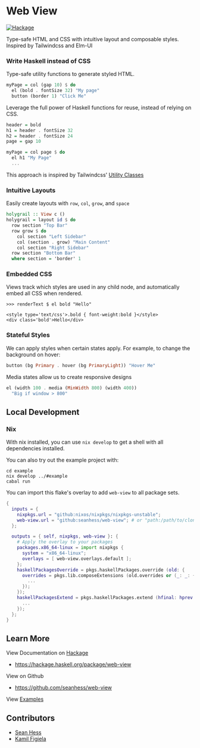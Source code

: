Web View
============

[![Hackage](https://img.shields.io/hackage/v/web-view.svg)][hackage]

Type-safe HTML and CSS with intuitive layout and composable styles. Inspired by Tailwindcss and Elm-UI

### Write Haskell instead of CSS

Type-safe utility functions to generate styled HTML.

```haskell
myPage = col (gap 10) $ do
  el (bold . fontSize 32) "My page"
  button (border 1) "Click Me"
```

Leverage the full power of Haskell functions for reuse, instead of relying on CSS.

```haskell
header = bold
h1 = header . fontSize 32
h2 = header . fontSize 24
page = gap 10

myPage = col page $ do
  el h1 "My Page"
  ...
```

This approach is inspired by Tailwindcss' [Utility Classes](https://tailwindcss.com/docs/utility-first)

### Intuitive Layouts

Easily create layouts with `row`, `col`, `grow`, and `space`

```haskell
holygrail :: View c ()
holygrail = layout id $ do
  row section "Top Bar"
  row grow $ do
    col section "Left Sidebar"
    col (section . grow) "Main Content"
    col section "Right Sidebar"
  row section "Bottom Bar"
  where section = 'border' 1
```

### Embedded CSS

Views track which styles are used in any child node, and automatically embed all CSS when rendered. 

    >>> renderText $ el bold "Hello"
    
    <style type='text/css'>.bold { font-weight:bold }</style>
    <div class='bold'>Hello</div>


### Stateful Styles

We can apply styles when certain states apply. For example, to change the background on hover:

```haskell
button (bg Primary . hover (bg PrimaryLight)) "Hover Me"
```

Media states allow us to create responsive designs

```haskell
el (width 100 . media (MinWidth 800) (width 400))
  "Big if window > 800"
```

Local Development
-----------------

### Nix

With nix installed, you can use `nix develop` to get a shell with all dependencies installed. 

You can also try out the example project with:

```
cd example
nix develop ../#example
cabal run
```

You can import this flake's overlay to add `web-view` to all package sets.

```nix
{
  inputs = {
    nixpkgs.url = "github:nixos/nixpkgs/nixpkgs-unstable";
    web-view.url = "github:seanhess/web-view"; # or "path:/path/to/cloned/web-view";
  };

  outputs = { self, nixpkgs, web-view }: {
    # Apply the overlay to your packages
    packages.x86_64-linux = import nixpkgs {
      system = "x86_64-linux";
      overlays = [ web-view.overlays.default ];
    };
    haskellPackagesOverride = pkgs.haskellPackages.override (old: {
      overrides = pkgs.lib.composeExtensions (old.overrides or (_: _: {})) (hfinal: hprev: {
        ...
      });
    });
    haskellPackagesExtend = pkgs.haskellPackages.extend (hfinal: hprev: {
      ...
    });
  };
}
```


Learn More
----------

View Documentation on [Hackage][hackage]
* https://hackage.haskell.org/package/web-view

View on Github
* https://github.com/seanhess/web-view

View [Examples](https://github.com/seanhess/web-view/blob/main/example/app/Main.hs)


[hackage]: https://hackage.haskell.org/package/web-view


Contributors
------------

* [Sean Hess](seanhess)
* [Kamil Figiela](https://github.com/kfigiela)

